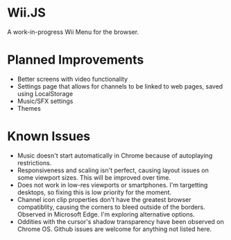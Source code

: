 # Wii.JS
A work-in-progress Wii Menu for the browser. 

# Planned Improvements
* Better screens with video functionality
* Settings page that allows for channels to be linked to web pages, saved using LocalStorage
* Music/SFX settings
* Themes

# Known Issues
* Music doesn't start automatically in Chrome because of autoplaying restrictions. 
* Responsiveness and scaling isn't perfect, causing layout issues on some viewport sizes. This will be improved over time.
* Does not work in low-res viewports or smartphones. I'm targetting desktops, so fixing this is low priority for the moment.
* Channel icon clip properties don't have the greatest browser compatiblity, causing the corners to bleed outside of the borders. Observed in Microsoft Edge. I'm exploring alternative options. 
* Oddities with the cursor's shadow transparency have been observed on Chrome OS. 
Github issues are welcome for anything not listed here.

